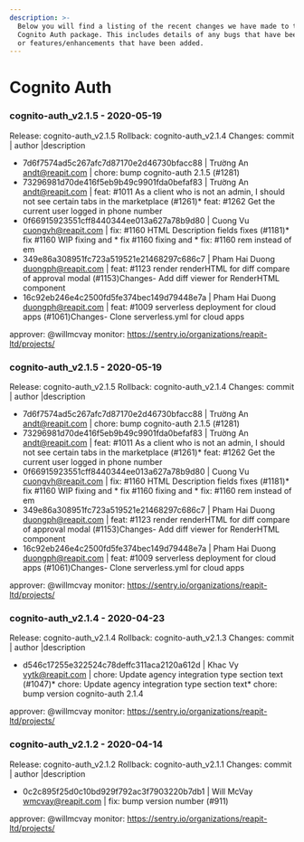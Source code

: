 ```yaml
---
description: >-
  Below you will find a listing of the recent changes we have made to the
  Cognito Auth package. This includes details of any bugs that have been fixed
  or features/enhancements that have been added.
---
```


# Cognito Auth
### cognito-auth_v2.1.5 - 2020-05-19
  
Release: cognito-auth_v2.1.5
Rollback: cognito-auth_v2.1.4
Changes:
commit | author |description
  
- 7d6f7574ad5c267afc7d87170e2d46730bfacc88 | Trường An <andt@reapit.com> | chore: bump cognito-auth 2.1.5 (#1281)
- 73296981d70de416f5eb9b49c9901fda0befaf83 | Trường An <andt@reapit.com> | feat: #1011 As a client who is not an admin, I should not see certain tabs in the marketplace (#1261)* feat: #1262 Get the current user logged in phone number
- 0f66915923551cff8440344ee013a627a78b9d80 | Cuong Vu <cuongvh@reapit.com> | fix: #1160 HTML Description fields fixes (#1181)* fix #1160 WIP fixing <Editor> and <HTMLRender>* fix #1160 fixing <Editor> and <HTMLRender>* fix: #1160 rem instead of em
- 349e86a308951fc723a519521e21468297c686c7 | Pham Hai Duong <duongph@reapit.com> | feat: #1123 render renderHTML for diff compare of approval modal (#1153)Changes- Add diff viewer for RenderHTML component
- 16c92eb246e4c2500fd5fe374bec149d79448e7a | Pham Hai Duong <duongph@reapit.com> | feat: #1009 serverless deployment for cloud apps (#1061)Changes- Clone serverless.yml for cloud apps

approver: @willmcvay
monitor: https://sentry.io/organizations/reapit-ltd/projects/
    

### cognito-auth_v2.1.5 - 2020-05-19
  
Release: cognito-auth_v2.1.5
Rollback: cognito-auth_v2.1.4
Changes:
commit | author |description
  
- 7d6f7574ad5c267afc7d87170e2d46730bfacc88 | Trường An <andt@reapit.com> | chore: bump cognito-auth 2.1.5 (#1281)
- 73296981d70de416f5eb9b49c9901fda0befaf83 | Trường An <andt@reapit.com> | feat: #1011 As a client who is not an admin, I should not see certain tabs in the marketplace (#1261)* feat: #1262 Get the current user logged in phone number
- 0f66915923551cff8440344ee013a627a78b9d80 | Cuong Vu <cuongvh@reapit.com> | fix: #1160 HTML Description fields fixes (#1181)* fix #1160 WIP fixing <Editor> and <HTMLRender>* fix #1160 fixing <Editor> and <HTMLRender>* fix: #1160 rem instead of em
- 349e86a308951fc723a519521e21468297c686c7 | Pham Hai Duong <duongph@reapit.com> | feat: #1123 render renderHTML for diff compare of approval modal (#1153)Changes- Add diff viewer for RenderHTML component
- 16c92eb246e4c2500fd5fe374bec149d79448e7a | Pham Hai Duong <duongph@reapit.com> | feat: #1009 serverless deployment for cloud apps (#1061)Changes- Clone serverless.yml for cloud apps

approver: @willmcvay
monitor: https://sentry.io/organizations/reapit-ltd/projects/

### cognito-auth_v2.1.4 - 2020-04-23
  
Release: cognito-auth_v2.1.4
Rollback: cognito-auth_v2.1.3
Changes:
commit | author |description
  
- d546c17255e322524c78deffc311aca2120a612d | Khac Vy <vytk@reapit.com> | chore: Update agency integration type section text (#1047)* chore: Update agency integration type section text* chore: bump version cognito-auth 2.1.4

approver: @willmcvay
monitor: https://sentry.io/organizations/reapit-ltd/projects/

### cognito-auth_v2.1.2 - 2020-04-14
  
Release: cognito-auth_v2.1.2
Rollback: cognito-auth_v2.1.1
Changes:
commit | author |description
  
- 0c2c895f25d0c10bd929f792ac3f7903220b7db1 | Will McVay <wmcvay@reapit.com> | fix: bump version number (#911)

approver: @willmcvay
monitor: https://sentry.io/organizations/reapit-ltd/projects/
  
